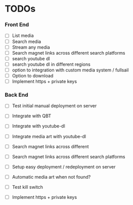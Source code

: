 # TODOs

### Front End
- [ ] List media 
- [ ] Search media
- [ ] Stream any media
- [ ] Search magnet links across different search platforms
- [ ] search youtube dl
- [ ] search youtube dl in different regions
- [ ] option to integration with custom media system / fullsail
- [ ] Option to download
- [ ] Implement https + private keys

### Back End
- [ ] Test initial manual deployment on server
- [ ] Integrate with QBT
- [ ] Integrate with youtube-dl
- [ ] Integrate media art with youtube-dl
- [ ] Search magnet links across different 
- [ ] Search magnet links across different search platforms
- [ ] Setup easy deployment / redeployment on server
- [ ] Automatic media art when not found?
- [ ] Test kill switch
- [ ] Implement https + private keys


